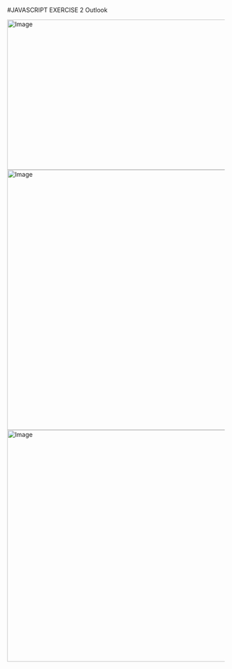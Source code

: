 #JAVASCRIPT EXERCISE 2
Outlook

<img width="1916" height="348" alt="Image" src="https://github.com/user-attachments/assets/d8f75ed5-e965-4460-bb20-aec9f05c856e" />

<img width="1917" height="603" alt="Image" src="https://github.com/user-attachments/assets/33c6a2af-5d71-4c09-9363-84d26a406033" />

<img width="1919" height="537" alt="Image" src="https://github.com/user-attachments/assets/f559dbe5-4a9c-4582-a6eb-870fb99eb5b7" />